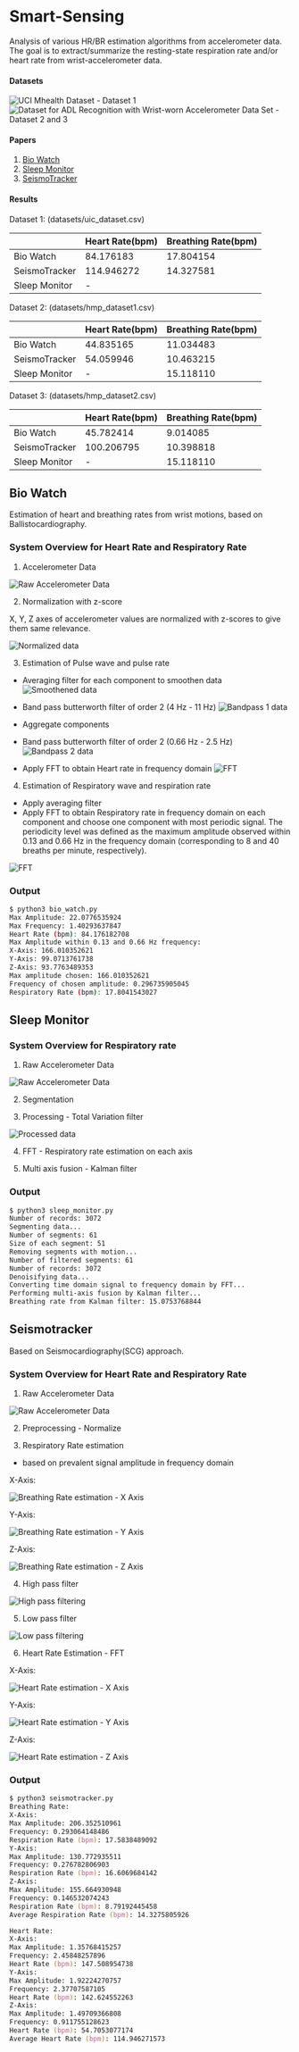 # Smart-Sensing

Analysis of various HR/BR estimation algorithms from accelerometer data. The goal is to extract/summarize the resting-state respiration rate and/or heart rate from wrist-accelerometer data. 

#### Datasets
![UCI Mhealth Dataset](https://archive.ics.uci.edu/ml/datasets/MHEALTH+Dataset) - Dataset 1
![Dataset for ADL Recognition with Wrist-worn Accelerometer Data Set](https://archive.ics.uci.edu/ml/datasets/Dataset+for+ADL+Recognition+with+Wrist-worn+Accelerometer) - Dataset 2 and 3

#### Papers
1. [Bio Watch](https://ieeexplore.ieee.org/abstract/document/7349394)
2. [Sleep Monitor](http://mcn.cse.psu.edu/paper/xiaosun/ubicomp-xiao17.pdf)
3. [SeismoTracker](https://dl.acm.org/citation.cfm?id=2892279)

#### Results

Dataset 1: (datasets/uic_dataset.csv)

|               |Heart Rate(bpm)|  Breathing Rate(bpm)|
|---------------|---------------|---------------------|
|Bio Watch|           84.176183      |      17.804154
|SeismoTracker |     114.946272     |       14.327581
|Sleep Monitor|         - |           |15.075377|

Dataset 2: (datasets/hmp_dataset1.csv)

|               |Heart Rate(bpm)|  Breathing Rate(bpm)|
|---------------|---------------|---------------------|
|Bio Watch            |44.835165            |11.034483|
|SeismoTracker        |54.059946            |10.463215|
|Sleep Monitor         |-            |15.118110|

Dataset 3: (datasets/hmp_dataset2.csv)

|               |Heart Rate(bpm)|  Breathing Rate(bpm)|
|---------------|---------------|---------------------|
|Bio Watch      |      45.782414 |            9.014085|
|SeismoTracker  |    100.206795 |           10.398818|
|Sleep Monitor  |      -|          15.118110|

## Bio Watch

Estimation of heart and breathing rates from wrist motions, based on Ballistocardiography.

### System Overview for Heart Rate and Respiratory Rate

1. Accelerometer Data

![Raw Accelerometer Data](plots/bio_watch/raw_ax.png)

2. Normalization with z-score

X, Y, Z axes of accelerometer values are normalized with z-scores to give them same relevance. 

![Normalized data](plots/bio_watch/normalized.png)

3. Estimation of Pulse wave and pulse rate

* Averaging filter for each component to smoothen data
![Smoothened data](plots/bio_watch/smoothened_ax.png)

* Band pass butterworth filter of order 2 (4 Hz - 11 Hz)
![Bandpass 1 data](plots/bio_watch/bandpass1_ax.png)

* Aggregate components
* Band pass butterworth filter of order 2 (0.66 Hz - 2.5 Hz)
![Bandpass 2 data](plots/bio_watch/bandpass2_ax.png)

* Apply FFT to obtain Heart rate in frequency domain
![FFT](plots/bio_watch/hr_fft.png)

4. Estimation of Respiratory wave and respiration rate

* Apply averaging filter
* Apply FFT to obtain Respiratory rate in frequency domain on each component and choose one component with most periodic signal. The  periodicity  level  was  defined as the maximum amplitude observed within 0.13 and 0.66 Hz in the frequency domain (corresponding  to 8 and 40 breaths per minute, respectively). 

![FFT](plots/bio_watch/br_fft_xaxis.png)

### Output

```sh
$ python3 bio_watch.py
Max Amplitude: 22.0776535924
Max Frequency: 1.40293637847
Heart Rate (bpm): 84.176182708
Max Amplitude within 0.13 and 0.66 Hz frequency:
X-Axis: 166.010352621
Y-Axis: 99.0713761738
Z-Axis: 93.7763489353
Max amplitude chosen: 166.010352621
Frequency of chosen amplitude: 0.296735905045
Respiratory Rate (bpm): 17.8041543027
```

## Sleep Monitor

### System Overview for Respiratory rate

1. Raw Accelerometer Data

![Raw Accelerometer Data](plots/sleep_monitor/raw_ax.png)

2. Segmentation

3. Processing - Total Variation filter

![Processed data](plots/sleep_monitor/processed_data.png)

4. FFT - Respiratory rate estimation on each axis

5. Multi axis fusion - Kalman filter

### Output

```sh
$ python3 sleep_monitor.py
Number of records: 3072
Segmenting data...
Number of segments: 61
Size of each segment: 51
Removing segments with motion...
Number of filtered segments: 61
Number of records: 3072
Denoisifying data...
Converting time domain signal to frequency domain by FFT...
Performing multi-axis fusion by Kalman filter...
Breathing rate from Kalman filter: 15.0753768844
```

## Seismotracker

Based on Seismocardiography(SCG) approach.

### System Overview for Heart Rate and Respiratory Rate

1. Raw Accelerometer Data

![Raw Accelerometer Data](plots/seismotracker/raw_ax.png)

2. Preprocessing - Normalize

3. Respiratory Rate estimation
- based on prevalent signal amplitude in frequency domain

X-Axis:

![Breathing Rate estimation - X Axis](plots/seismotracker/br_fft_xaxis.png)

Y-Axis:

![Breathing Rate estimation - Y Axis](plots/seismotracker/br_fft_yaxis.png)

Z-Axis:

![Breathing Rate estimation - Z Axis](plots/seismotracker/br_fft_zaxis.png)

4. High pass filter

![High pass filtering](plots/seismotracker/hr_highpass_filtering.png)


5. Low pass filter

![Low pass filtering](plots/seismotracker/hr_lowpass_filtering.png)

6. Heart Rate Estimation - FFT

X-Axis:

![Heart Rate estimation - X Axis](plots/seismotracker/hr_fft_xaxis.png)

Y-Axis:

![Heart Rate estimation - Y Axis](plots/seismotracker/hr_fft_yaxis.png)

Z-Axis:

![Heart Rate estimation - Z Axis](plots/seismotracker/hr_fft_zaxis.png)

### Output

```zsh
$ python3 seismotracker.py
Breathing Rate:
X-Axis:
Max Amplitude: 206.352510961
Frequency: 0.293064148486
Respiration Rate (bpm): 17.5838489092
Y-Axis:
Max Amplitude: 130.772935511
Frequency: 0.276782806903
Respiration Rate (bpm): 16.6069684142
Z-Axis:
Max Amplitude: 155.664930948
Frequency: 0.146532074243
Respiration Rate (bpm): 8.79192445458
Average Respiration Rate (bpm): 14.3275805926

Heart Rate:
X-Axis:
Max Amplitude: 1.35768415257
Frequency: 2.45848257896
Heart Rate (bpm): 147.508954738
Y-Axis:
Max Amplitude: 1.92224270757
Frequency: 2.37707587105
Heart Rate (bpm): 142.624552263
Z-Axis:
Max Amplitude: 1.49709366808
Frequency: 0.911755128623
Heart Rate (bpm): 54.7053077174
Average Heart Rate (bpm): 114.946271573

```